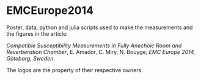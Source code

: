 EMCEurope2014
=============

Poster, data, python and julia scripts used to make the measurements and the figures in the article:

_Compatible Susceptibility Measurements in Fully Anechoic Room and Reverberation Chamber_, E. Amador, C. Miry, N. Bouyge, _EMC Europe 2014, Göteborg, Sweden_.

The logos are the property of their respective owners.
